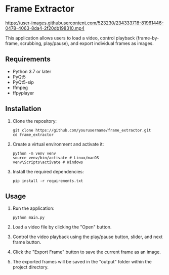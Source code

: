 ﻿# Frame Extractor
 
https://user-images.githubusercontent.com/523230/234333718-81961446-0478-4063-8da4-2f20db198310.mp4

This application allows users to load a video, control playback (frame-by-frame, scrubbing, play/pause), and export individual frames as images.

## Requirements

- Python 3.7 or later
- PyQt5
- PyQt5-sip
- ffmpeg
- ffpyplayer

## Installation

1. Clone the repository:

    ```
    git clone https://github.com/yourusername/frame_extractor.git
    cd frame_extractor
    ```

1.  Create a virtual environment and activate it:

    ```
    python -m venv venv
    source venv/bin/activate # Linux/macOS
    venv\Scripts\activate # Windows
    ```

1. Install the required dependencies:
    ```
    pip install -r requirements.txt
    ```

## Usage

1. Run the application:
    ```
    python main.py
    ```

2. Load a video file by clicking the "Open" button.

3. Control the video playback using the play/pause button, slider, and next frame button.

4. Click the "Export Frame" button to save the current frame as an image.

5. The exported frames will be saved in the "output" folder within the project directory.

